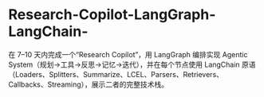 # Research-Copilot-LangGraph-LangChain-
在 7–10 天内完成一个“Research Copilot”，用 LangGraph 编排实现 Agentic System（规划→工具→反思→记忆→迭代），并在每个节点使用 LangChain 原语（Loaders、Splitters、Summarize、LCEL、Parsers、Retrievers、Callbacks、Streaming），展示二者的完整技术栈。
